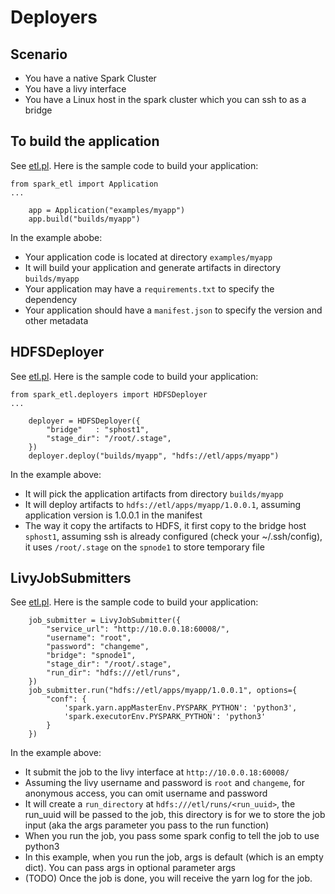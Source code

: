 # Deployers
## Scenario
* You have a native Spark Cluster
* You have a livy interface
* You have a Linux host in the spark cluster which you can ssh to as a bridge

## To build the application
See [etl.pl](examples/etl.py). Here is the sample code to build your application:

```
from spark_etl import Application
...

    app = Application("examples/myapp")
    app.build("builds/myapp")
```
In the example abobe:
* Your application code is located at directory `examples/myapp`
* It will build your application and generate artifacts in directory `builds/myapp`
* Your application may have a `requirements.txt` to specify the dependency
* Your application should have a `manifest.json` to specify the version and other metadata


## HDFSDeployer
See [etl.pl](examples/etl.py). Here is the sample code to build your application:
```
from spark_etl.deployers import HDFSDeployer
...

    deployer = HDFSDeployer({
        "bridge"   : "sphost1",
        "stage_dir": "/root/.stage",
    })
    deployer.deploy("builds/myapp", "hdfs://etl/apps/myapp")
```
In the example above:
* It will pick the application artifacts from directory `builds/myapp`
* It will deploy artifacts to `hdfs://etl/apps/myapp/1.0.0.1`, assuming application version is 1.0.0.1 in the manifest
* The way it copy the artifacts to HDFS, it first copy to the bridge host `sphost1`, assuming ssh is already configured (check your ~/.ssh/config), it uses `/root/.stage` on the `spnode1` to store temporary file


## LivyJobSubmitters
See [etl.pl](examples/etl.py). Here is the sample code to build your application:
```
    job_submitter = LivyJobSubmitter({
        "service_url": "http://10.0.0.18:60008/",
        "username": "root",
        "password": "changeme",
        "bridge": "spnode1",
        "stage_dir": "/root/.stage",
        "run_dir": "hdfs:///etl/runs",
    })
    job_submitter.run("hdfs://etl/apps/myapp/1.0.0.1", options={
        "conf": {
            'spark.yarn.appMasterEnv.PYSPARK_PYTHON': 'python3',
            'spark.executorEnv.PYSPARK_PYTHON': 'python3'
        }
    })
```
In the example above:
* It submit the job to the livy interface at `http://10.0.0.18:60008/`
* Assuming the livy username and password is `root` and `changeme`, for anonymous access, you can omit username and password
* It will create a `run_directory` at `hdfs:///etl/runs/<run_uuid>`, the run_uuid will be passed to the job, this directory is for we to store the job input (aka the args parameter you pass to the run function)
* When you run the job, you pass some spark config to tell the job to use python3
* In this example, when you run the job, args is default (which is an empty dict). You can pass args in optional parameter args
* (TODO) Once the job is done, you will receive the yarn log for the job.


